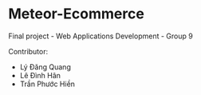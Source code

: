 # Meteor-Ecommerce

Final project - Web Applications Development - Group 9

Contributor:
  + Lý Đăng Quang
  + Lê Đình Hân
  + Trần Phước Hiền
  
